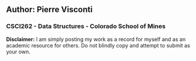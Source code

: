 ## Author: Pierre Visconti
### CSCI262 - Data Structures - Colorado School of Mines

**Disclaimer:** I am simply posting my work as a record for myself and as an academic resource for others. Do not blindly copy and attempt to submit as your own. 

